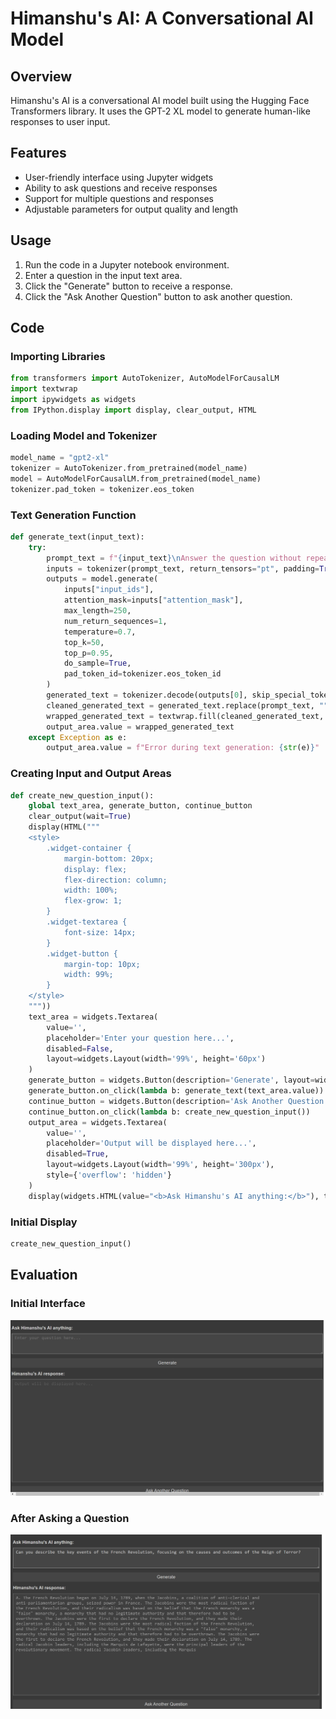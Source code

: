 # Himanshu's AI: A Conversational AI Model

## Overview

Himanshu's AI is a conversational AI model built using the Hugging Face Transformers library. It uses the GPT-2 XL model to generate human-like responses to user input.

## Features

* User-friendly interface using Jupyter widgets
* Ability to ask questions and receive responses
* Support for multiple questions and responses
* Adjustable parameters for output quality and length

## Usage

1. Run the code in a Jupyter notebook environment.
2. Enter a question in the input text area.
3. Click the "Generate" button to receive a response.
4. Click the "Ask Another Question" button to ask another question.

## Code

### Importing Libraries

```python
from transformers import AutoTokenizer, AutoModelForCausalLM
import textwrap
import ipywidgets as widgets
from IPython.display import display, clear_output, HTML
```

### Loading Model and Tokenizer
```python
model_name = "gpt2-xl"
tokenizer = AutoTokenizer.from_pretrained(model_name)
model = AutoModelForCausalLM.from_pretrained(model_name)
tokenizer.pad_token = tokenizer.eos_token
```
### Text Generation Function
```python
def generate_text(input_text):
    try:
        prompt_text = f"{input_text}\nAnswer the question without repeating the question above.\n"
        inputs = tokenizer(prompt_text, return_tensors="pt", padding=True, truncation=True)
        outputs = model.generate(
            inputs["input_ids"],
            attention_mask=inputs["attention_mask"],
            max_length=250,
            num_return_sequences=1,
            temperature=0.7,
            top_k=50,
            top_p=0.95,
            do_sample=True,
            pad_token_id=tokenizer.eos_token_id
        )
        generated_text = tokenizer.decode(outputs[0], skip_special_tokens=True)
        cleaned_generated_text = generated_text.replace(prompt_text, "").strip()
        wrapped_generated_text = textwrap.fill(cleaned_generated_text, width=100)
        output_area.value = wrapped_generated_text
    except Exception as e:
        output_area.value = f"Error during text generation: {str(e)}"
```
### Creating Input and Output Areas
```python
def create_new_question_input():
    global text_area, generate_button, continue_button
    clear_output(wait=True)
    display(HTML("""
    <style>
        .widget-container {
            margin-bottom: 20px;
            display: flex;
            flex-direction: column;
            width: 100%;
            flex-grow: 1;
        }
        .widget-textarea {
            font-size: 14px;
        }
        .widget-button {
            margin-top: 10px;
            width: 99%;
        }
    </style>
    """))
    text_area = widgets.Textarea(
        value='',
        placeholder='Enter your question here...',
        disabled=False,
        layout=widgets.Layout(width='99%', height='60px')
    )
    generate_button = widgets.Button(description='Generate', layout=widgets.Layout(width='99%'))
    generate_button.on_click(lambda b: generate_text(text_area.value))
    continue_button = widgets.Button(description='Ask Another Question', layout=widgets.Layout(width='99%'))
    continue_button.on_click(lambda b: create_new_question_input())
    output_area = widgets.Textarea(
        value='',
        placeholder='Output will be displayed here...',
        disabled=True,
        layout=widgets.Layout(width='99%', height='300px'),
        style={'overflow': 'hidden'}
    )
    display(widgets.HTML(value="<b>Ask Himanshu's AI anything:</b>"), text_area, generate_button, widgets.HTML(value="<b>Himanshu's AI response:</b>"), output_area, continue_button)
```
### Initial Display

```python
create_new_question_input()
```

## Evaluation

### Initial Interface

![Initial Interface](Input.png)

### After Asking a Question

![After Asking a Question](Output.png)






